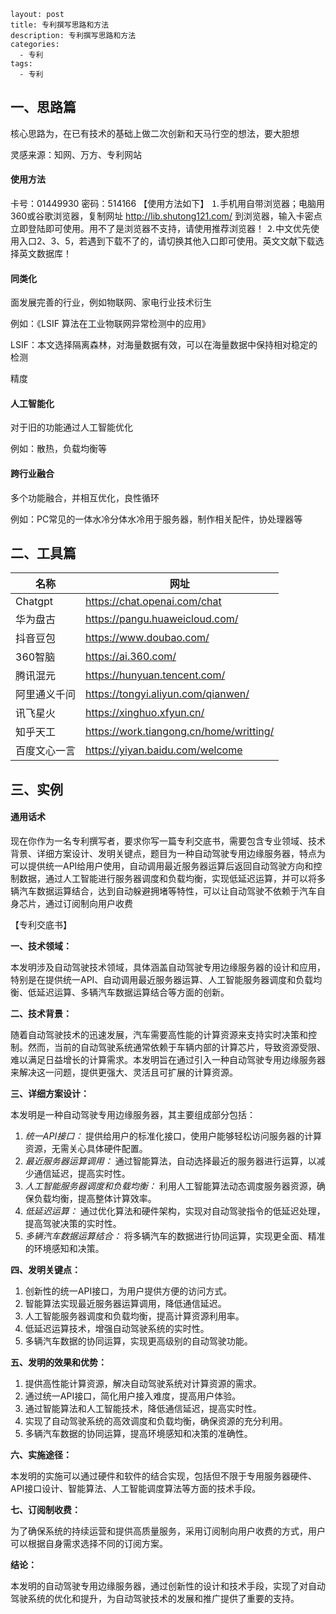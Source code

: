 ```
layout: post
title: 专利撰写思路和方法
description: 专利撰写思路和方法
categories:
  - 专利 
tags:
  - 专利 
```

## 一、思路篇

核心思路为，在已有技术的基础上做二次创新和天马行空的想法，要大胆想

灵感来源：知网、万方、专利网站

#### 使用方法

卡号：01449930 密码：514166 【使用方法如下】  ⒈手机用自带浏览器；电脑用360或谷歌浏览器，复制网址 http://lib.shutong121.com/ 到浏览器，输入卡密点立即登陆即可使用。用不了是浏览器不支持，请使用推荐浏览器！  ⒉中文优先使用入口2、3、5，若遇到下载不了的，请切换其他入口即可使用。英文文献下载选择英文数据库！

#### 同类化

面发展完善的行业，例如物联网、家电行业技术衍生

例如：《LSIF 算法在工业物联网异常检测中的应用》

LSIF：本文选择隔离森林，对海量数据有效，可以在海量数据中保持相对稳定的检测

精度

#### 人工智能化

对于旧的功能通过人工智能优化

例如：散热，负载均衡等

#### 跨行业融合

多个功能融合，并相互优化，良性循环

例如：PC常见的一体水冷分体水冷用于服务器，制作相关配件，协处理器等

## 二、工具篇

| 名称         | 网址                                    |
| ------------ | --------------------------------------- |
| Chatgpt      | https://chat.openai.com/chat            |
| 华为盘古     | https://pangu.huaweicloud.com/          |
| 抖音豆包     | https://www.doubao.com/                 |
| 360智脑      | https://ai.360.com/                     |
| 腾讯混元     | https://hunyuan.tencent.com/            |
| 阿里通义千问 | https://tongyi.aliyun.com/qianwen/      |
| 讯飞星火     | https://xinghuo.xfyun.cn/               |
| 知乎天工     | https://work.tiangong.cn/home/writting/ |
| 百度文心一言 | https://yiyan.baidu.com/welcome         |

## 三、实例

#### 通用话术

现在你作为一名专利撰写者，要求你写一篇专利交底书，需要包含专业领域、技术背景、详细方案设计、发明关键点，题目为一种自动驾驶专用边缘服务器，特点为可以提供统一API给用户使用，自动调用最近服务器运算后返回自动驾驶方向和控制数据，通过人工智能进行服务器调度和负载均衡，实现低延迟运算，并可以将多辆汽车数据运算结合，达到自动躲避拥堵等特性，可以让自动驾驶不依赖于汽车自身芯片，通过订阅制向用户收费



【专利交底书】

**一、技术领域：**

本发明涉及自动驾驶技术领域，具体涵盖自动驾驶专用边缘服务器的设计和应用，特别是在提供统一API、自动调用最近服务器运算、人工智能服务器调度和负载均衡、低延迟运算、多辆汽车数据运算结合等方面的创新。

**二、技术背景：**

随着自动驾驶技术的迅速发展，汽车需要高性能的计算资源来支持实时决策和控制。然而，当前的自动驾驶系统通常依赖于车辆内部的计算芯片，导致资源受限、难以满足日益增长的计算需求。本发明旨在通过引入一种自动驾驶专用边缘服务器来解决这一问题，提供更强大、灵活且可扩展的计算资源。

**三、详细方案设计：**

本发明是一种自动驾驶专用边缘服务器，其主要组成部分包括：

1. *统一API接口：* 提供给用户的标准化接口，使用户能够轻松访问服务器的计算资源，无需关心具体硬件配置。
2. *最近服务器运算调用：* 通过智能算法，自动选择最近的服务器进行运算，以减少通信延迟，提高实时性。
3. *人工智能服务器调度和负载均衡：* 利用人工智能算法动态调度服务器资源，确保负载均衡，提高整体计算效率。
4. *低延迟运算：* 通过优化算法和硬件架构，实现对自动驾驶指令的低延迟处理，提高驾驶决策的实时性。
5. *多辆汽车数据运算结合：* 将多辆汽车的数据进行协同运算，实现更全面、精准的环境感知和决策。

**四、发明关键点：**

1. 创新性的统一API接口，为用户提供方便的访问方式。
2. 智能算法实现最近服务器运算调用，降低通信延迟。
3. 人工智能服务器调度和负载均衡，提高计算资源利用率。
4. 低延迟运算技术，增强自动驾驶系统的实时性。
5. 多辆汽车数据的协同运算，实现更高级别的自动驾驶功能。

**五、发明的效果和优势：**

1. 提供高性能计算资源，解决自动驾驶系统对计算资源的需求。
2. 通过统一API接口，简化用户接入难度，提高用户体验。
3. 通过智能算法和人工智能技术，降低通信延迟，提高实时性。
4. 实现了自动驾驶系统的高效调度和负载均衡，确保资源的充分利用。
5. 多辆汽车数据的协同运算，提高环境感知和决策的准确性。

**六、实施途径：**

本发明的实施可以通过硬件和软件的结合实现，包括但不限于专用服务器硬件、API接口设计、智能算法、人工智能调度算法等方面的技术手段。

**七、订阅制收费：**

为了确保系统的持续运营和提供高质量服务，采用订阅制向用户收费的方式，用户可以根据自身需求选择不同的订阅方案。

**结论：**

本发明的自动驾驶专用边缘服务器，通过创新性的设计和技术手段，实现了对自动驾驶系统的优化和提升，为自动驾驶技术的发展和推广提供了重要的支持。
